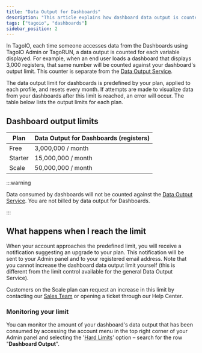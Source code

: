 ```yaml
---
title: "Data Output for Dashboards"
description: "This article explains how dashboard data output is counted in TagoIO, the monthly output limits per plan, and what happens when you reach those limits."
tags: ["tagoio", "dashboards"]
sidebar_position: 2
---
```

In TagoIO, each time someone accesses data from the Dashboards using TagoIO Admin or TagoRUN, a data output is counted for each variable displayed. For example, when an end user loads a dashboard that displays 3,000 registers, that same number will be counted against your dashboard's output limit. This counter is separate from the [Data Output Service](/docs/tagoio/profiles/services/data-output-service.md).

The data output limit for dashboards is predefined by your plan, applied to each profile, and resets every month. If attempts are made to visualize data from your dashboards after this limit is reached, an error will occur. The table below lists the output limits for each plan.

## Dashboard output limits

| Plan    | Data Output for Dashboards (registers) |
|---------|----------------------------------------|
| Free    | 3,000,000 / month                      |
| Starter | 15,000,000 / month                     |
| Scale   | 50,000,000 / month                     |


:::warning

Data consumed by dashboards will not be counted against the [Data Output Service](/docs/tagoio/profiles/services/data-output-service.md). You are not billed by data output for Dashboards.

:::

## What happens when I reach the limit

When your account approaches the predefined limit, you will receive a notification suggesting an upgrade to your plan. This notification will be sent to your Admin panel and to your registered email address. Note that you cannot increase the dashboard data output limit yourself (this is different from the limit control available for the general Data Output Service).

Customers on the Scale plan can request an increase in this limit by contacting our [Sales Team](https://tago.io/contact-us-us) or opening a ticket through our Help Center.

### Monitoring your limit

You can monitor the amount of your dashboard's data output that has been consumed by accessing the account menu in the top right corner of your Admin panel and selecting the '[Hard Limits](https://admin.tago.io/limits/hard)' option – search for the row "**Dashboard Output**".
